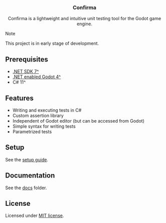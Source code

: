 <div align="center">
	<!-- <img src="./addons/confirma/docs/assets/confirma_icon_baner.png" /> -->
	<h3>Confirma</h1>
	<p>Confirma is a lightweight and intuitive unit testing tool for the Godot game engine.</p>
</div>

> [!NOTE]
> This project is in early stage of development.

## Prerequisites

-   [.NET SDK 7^](https://dotnet.microsoft.com/en-us/download)
-   [.NET enabled Godot 4^](https://godotengine.org/download)
-   C# 11^

## Features

-   Writing and executing tests in C#
-   Custom assertion library
-   Independent of Godot editor (but can be accessed from Godot)
-   Simple syntax for writing tests
-   Parametrized tests

## Setup

See the [setup guide](./docs/SETUP.md).

## Documentation

See the [docs](./docs/) folder.

## License

Licensed under [MIT license](./LICENSE).
